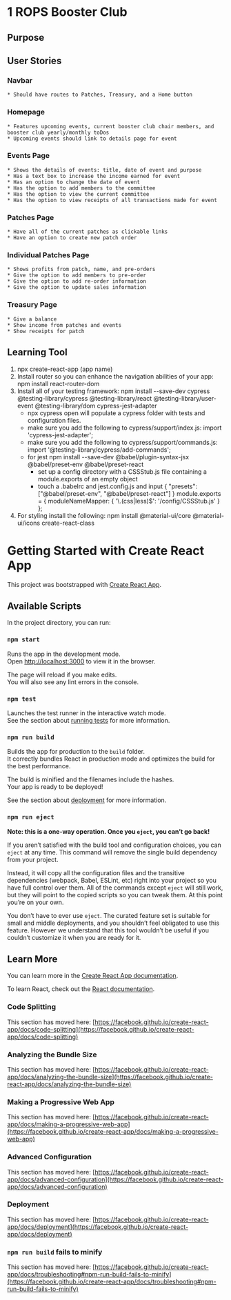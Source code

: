 # 1 ROPS Booster Club
## Purpose
## User Stories
### Navbar 
    * Should have routes to Patches, Treasury, and a Home button
### Homepage
    * Features upcoming events, current booster club chair members, and booster club yearly/monthly toDos
    * Upcoming events should link to details page for event
### Events Page
    * Shows the details of events: title, date of event and purpose
    * Has a text box to increase the income earned for event
    * Has an option to change the date of event
    * Has the option to add members to the committee
    * Has the option to view the current committee
    * Has the option to view receipts of all transactions made for event
### Patches Page
    * Have all of the current patches as clickable links
    * Have an option to create new patch order
### Individual Patches Page
    * Shows profits from patch, name, and pre-orders
    * Give the option to add members to pre-order
    * Give the option to add re-order information
    * Give the option to update sales information
### Treasury Page
    * Give a balance
    * Show income from patches and events
    * Show receipts for patch
## Learning Tool
1. npx create-react-app (app name)
2. Install router so you can enhance the navigation abilities of your app: npm install react-router-dom
3. Install all of your testing framework: npm install --save-dev cypress @testing-library/cypress @testing-library/react @testing-library/user-event @testing-library/dom cypress-jest-adapter
    * npx cypress open will populate a cypress folder with tests and configuration files.
    * make sure you add the following to cypress/support/index.js: import 'cypress-jest-adapter';
    * make sure you add the following to cypress/support/commands.js: import '@testing-library/cypress/add-commands';
    * for jest npm install --save-dev @babel/plugin-syntax-jsx @babel/preset-env @babel/preset-react
        * set up a config directory with a CSSStub.js file containing a module.exports of an empty object
        * touch a .babelrc and jest.config.js and input 
        {
            "presets": ["@babel/preset-env", "@babel/preset-react"]
        }
        module.exports = {
            moduleNameMapper: {
            '\\.(css|less)$': '<rootDir>/config/CSSStub.js'
            }
        };
4. For styling install the following: npm install @material-ui/core @material-ui/icons create-react-class

# Getting Started with Create React App

This project was bootstrapped with [Create React App](https://github.com/facebook/create-react-app).

## Available Scripts

In the project directory, you can run:

### `npm start`

Runs the app in the development mode.\
Open [http://localhost:3000](http://localhost:3000) to view it in the browser.

The page will reload if you make edits.\
You will also see any lint errors in the console.

### `npm test`

Launches the test runner in the interactive watch mode.\
See the section about [running tests](https://facebook.github.io/create-react-app/docs/running-tests) for more information.

### `npm run build`

Builds the app for production to the `build` folder.\
It correctly bundles React in production mode and optimizes the build for the best performance.

The build is minified and the filenames include the hashes.\
Your app is ready to be deployed!

See the section about [deployment](https://facebook.github.io/create-react-app/docs/deployment) for more information.

### `npm run eject`

**Note: this is a one-way operation. Once you `eject`, you can’t go back!**

If you aren’t satisfied with the build tool and configuration choices, you can `eject` at any time. This command will remove the single build dependency from your project.

Instead, it will copy all the configuration files and the transitive dependencies (webpack, Babel, ESLint, etc) right into your project so you have full control over them. All of the commands except `eject` will still work, but they will point to the copied scripts so you can tweak them. At this point you’re on your own.

You don’t have to ever use `eject`. The curated feature set is suitable for small and middle deployments, and you shouldn’t feel obligated to use this feature. However we understand that this tool wouldn’t be useful if you couldn’t customize it when you are ready for it.

## Learn More

You can learn more in the [Create React App documentation](https://facebook.github.io/create-react-app/docs/getting-started).

To learn React, check out the [React documentation](https://reactjs.org/).

### Code Splitting

This section has moved here: [https://facebook.github.io/create-react-app/docs/code-splitting](https://facebook.github.io/create-react-app/docs/code-splitting)

### Analyzing the Bundle Size

This section has moved here: [https://facebook.github.io/create-react-app/docs/analyzing-the-bundle-size](https://facebook.github.io/create-react-app/docs/analyzing-the-bundle-size)

### Making a Progressive Web App

This section has moved here: [https://facebook.github.io/create-react-app/docs/making-a-progressive-web-app](https://facebook.github.io/create-react-app/docs/making-a-progressive-web-app)

### Advanced Configuration

This section has moved here: [https://facebook.github.io/create-react-app/docs/advanced-configuration](https://facebook.github.io/create-react-app/docs/advanced-configuration)

### Deployment

This section has moved here: [https://facebook.github.io/create-react-app/docs/deployment](https://facebook.github.io/create-react-app/docs/deployment)

### `npm run build` fails to minify

This section has moved here: [https://facebook.github.io/create-react-app/docs/troubleshooting#npm-run-build-fails-to-minify](https://facebook.github.io/create-react-app/docs/troubleshooting#npm-run-build-fails-to-minify)
